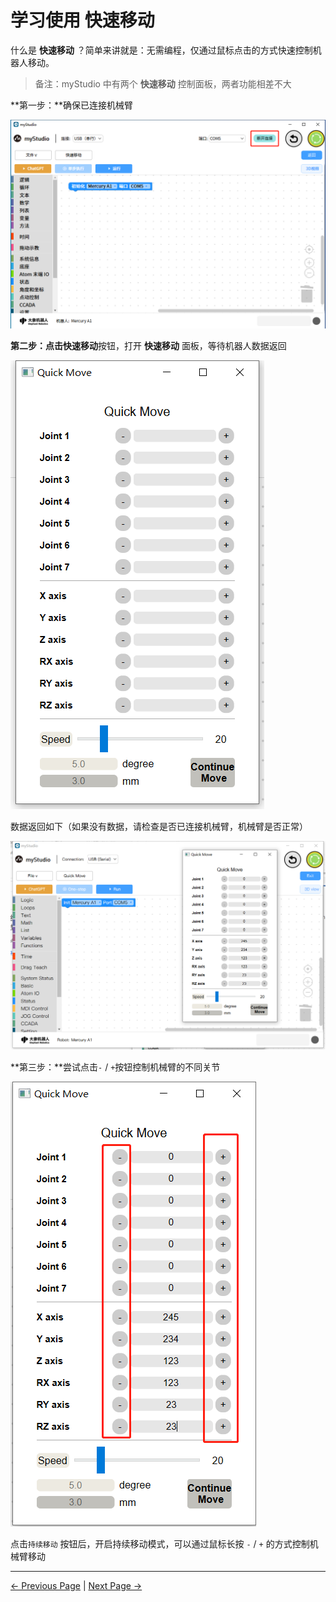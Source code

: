 # 学习使用 快速移动

什么是 **快速移动** ？简单来讲就是：无需编程，仅通过鼠标点击的方式快速控制机器人移动。

> 备注：myStudio 中有两个 **快速移动** 控制面板，两者功能相差不大



**第一步：**确保已连接机械臂

<img src="..\..\..\..\resources\5-BasicApplication\5.2-ApplicationUse\5.2.1-mystudio\1-myblockly\images\quickMove\1.png" />



**第二步：**点击**快速移动**按钮，打开 **快速移动** 面板，等待机器人数据返回

<img src="..\..\..\..\resources\5-BasicApplication\5.2-ApplicationUse\5.2.1-mystudio\1-myblockly\images\quickMove\2.png" />



数据返回如下（如果没有数据，请检查是否已连接机械臂，机械臂是否正常）

<img src="..\..\..\..\resources\5-BasicApplication\5.2-ApplicationUse\5.2.1-mystudio\1-myblockly\images\quickMove\3.png" />





**第三步：**尝试点击`-`  / `+`按钮控制机械臂的不同关节

<img src="..\..\..\..\resources\5-BasicApplication\5.2-ApplicationUse\5.2.1-mystudio\1-myblockly\images\quickMove\4.png" />



点击`持续移动` 按钮后，开启持续移动模式，可以通过鼠标长按 `-`   / `+`   的方式控制机械臂移动


---

[← Previous Page](./4-autofill.md) | [Next Page →](./6-useCoords.md)